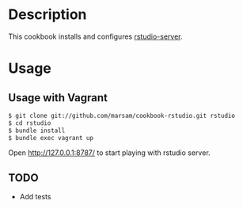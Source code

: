 
# Description

This cookbook installs and configures [rstudio-server](https://github.com/rstudio/rstudio).

# Usage

## Usage with Vagrant

```sh
$ git clone git://github.com/marsam/cookbook-rstudio.git rstudio
$ cd rstudio
$ bundle install
$ bundle exec vagrant up
```

Open http://127.0.0.1:8787/ to start playing with rstudio server.


## TODO
* Add tests
